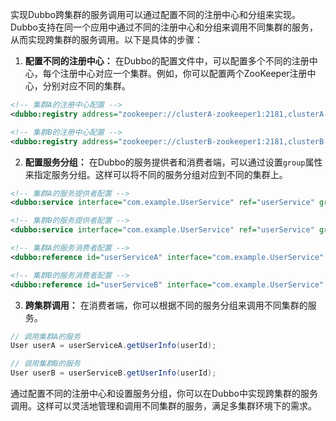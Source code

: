 实现Dubbo跨集群的服务调用可以通过配置不同的注册中心和分组来实现。Dubbo支持在同一个应用中通过不同的注册中心和分组来调用不同集群的服务，从而实现跨集群的服务调用。以下是具体的步骤：

1. **配置不同的注册中心：** 在Dubbo的配置文件中，可以配置多个不同的注册中心，每个注册中心对应一个集群。例如，你可以配置两个ZooKeeper注册中心，分别对应不同的集群。

```xml
<!-- 集群A的注册中心配置 -->
<dubbo:registry address="zookeeper://clusterA-zookeeper1:2181,clusterA-zookeeper2:2181" />

<!-- 集群B的注册中心配置 -->
<dubbo:registry address="zookeeper://clusterB-zookeeper1:2181,clusterB-zookeeper2:2181" />
```

2. **配置服务分组：** 在Dubbo的服务提供者和消费者端，可以通过设置`group`属性来指定服务分组。这样可以将不同的服务分组对应到不同的集群上。

```xml
<!-- 集群A的服务提供者配置 -->
<dubbo:service interface="com.example.UserService" ref="userService" group="groupA" />

<!-- 集群B的服务提供者配置 -->
<dubbo:service interface="com.example.UserService" ref="userService" group="groupB" />

<!-- 集群A的服务消费者配置 -->
<dubbo:reference id="userServiceA" interface="com.example.UserService" group="groupA" />

<!-- 集群B的服务消费者配置 -->
<dubbo:reference id="userServiceB" interface="com.example.UserService" group="groupB" />
```

3. **跨集群调用：** 在消费者端，你可以根据不同的服务分组来调用不同集群的服务。

```java
// 调用集群A的服务
User userA = userServiceA.getUserInfo(userId);

// 调用集群B的服务
User userB = userServiceB.getUserInfo(userId);
```

通过配置不同的注册中心和设置服务分组，你可以在Dubbo中实现跨集群的服务调用。这样可以灵活地管理和调用不同集群的服务，满足多集群环境下的需求。
